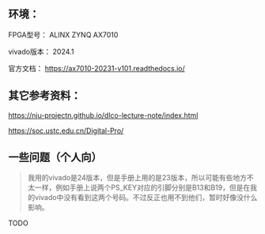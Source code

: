 ## 环境：

FPGA型号： ALINX ZYNQ AX7010

vivado版本： 2024.1

官方文档： https://ax7010-20231-v101.readthedocs.io/



## 其它参考资料：

https://nju-projectn.github.io/dlco-lecture-note/index.html

https://soc.ustc.edu.cn/Digital-Pro/



## 一些问题（个人向）

> ​		我用的vivado是24版本，但是手册上用的是23版本，所以可能有些地方不太一样，例如手册上说两个PS_KEY对应的引脚分别是B13和B19，但是在我的vivado中没有看到这两个号码。不过反正也用不到他们，暂时好像没什么影响。

TODO
